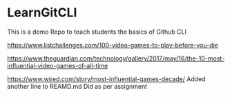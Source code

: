 # LearnGitCLI
This is a demo Repo to teach students the basics of Github CLI 

https://www.listchallenges.com/100-video-games-to-play-before-you-die

https://www.theguardian.com/technology/gallery/2017/may/16/the-10-most-influential-video-games-of-all-time

https://www.wired.com/story/most-influential-games-decade/
Added another line to REAMD.md
Did as per assignment
